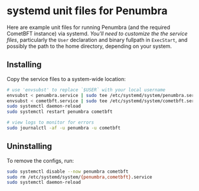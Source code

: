 # systemd unit files for Penumbra

Here are example unit files for running Penumbra (and the required CometBFT instance)
via systemd. *You'll need to customize the the service files*, particularly the `User` declaration
and binary fullpath in `ExecStart`, and possibly the path to the home directory, depending on your system.

## Installing
Copy the service files to a system-wide location:

```bash
# use 'envsubst' to replace `$USER` with your local username
envsubst < penumbra.service | sudo tee /etc/systemd/system/penumbra.service
envsubst < cometbft.service | sudo tee /etc/systemd/system/cometbft.service
sudo systemctl daemon-reload
sudo systemctl restart penumbra cometbft

# view logs to monitor for errors
sudo journalctl -af -u penumbra -u cometbft
```

## Uninstalling
To remove the configs, run:

```bash
sudo systemctl disable --now penumbra cometbft
sudo rm /etc/systemd/system/{penumbra,cometbft}.service
sudo systemctl daemon-reload
```
